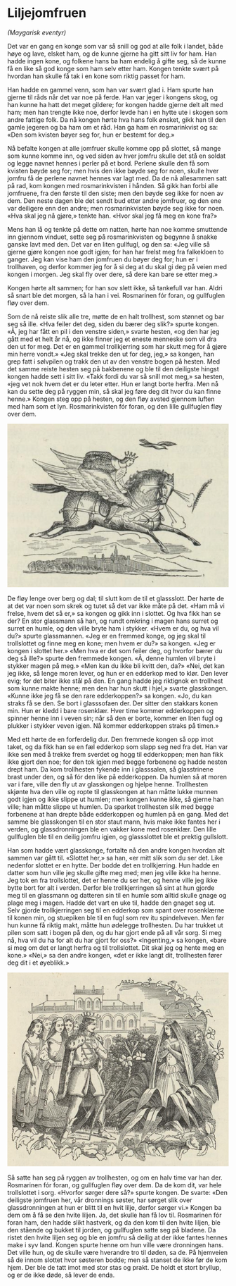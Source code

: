 # Liljejomfruen

_(Maygarisk eventyr)_

Det var en gang en konge som var så snill og god at alle folk i landet, både høye og lave, elsket ham, og de kunne gjerne ha gitt sitt liv for ham. Han hadde ingen kone, og folkene hans ba ham endelig å gifte seg, så de kunne få en like så god konge som ham selv etter ham. Kongen tenkte svært på hvordan han skulle få tak i en kone som riktig passet for ham.

Han hadde en gammel venn, som han var svært glad i. Ham spurte han gjerne til råds når det var noe på ferde. Han var jeger i kongens skog, og han kunne ha hatt det meget gildere; for kongen hadde gjerne delt alt med ham; men han trengte ikke noe, derfor levde han i en hytte ute i skogen som andre fattige folk. Da nå kongen hørte hva hans folk ønsket, gikk han til den gamle jegeren og ba ham om et råd. Han ga ham en rosmarinkvist og sa: «Den som kvisten bøyer seg for, hun er bestemt for deg.»

Nå befalte kongen at alle jomfruer skulle komme opp på slottet, så mange som kunne komme inn, og ved siden av hver jomfru skulle det stå en soldat og legge navnet hennes i perler på et bord. Perlene skulle den få som kvisten bøyde seg for; men hvis den ikke bøyde seg for noen, skulle hver jomfru få de perlene navnet hennes var lagt med. Da de nå allesammen satt på rad, kom kongen med rosmarinkvisten i hånden. Så gikk han forbi alle jomfruene, fra den første til den siste; men den bøyde seg ikke for noen av dem. Den neste dagen ble det sendt bud etter andre jomfruer, og den ene var deiligere enn den andre; men rosmarinkvisten bøyde seg ikke for noen. «Hva skal jeg nå gjøre,» tenkte han. «Hvor skal jeg få meg en kone fra?»

Mens han lå og tenkte på dette om natten, hørte han noe komme smuttende inn gjennom vinduet, sette seg på rosmarinkvisten og begynne å snakke ganske lavt med den. Det var en liten gullfugl, og den sa: «Jeg ville så gjerne gjøre kongen noe godt igjen; for han har frelst meg fra falkekloen to ganger. Jeg kan vise ham den jomfruen du bøyer deg for; hun er i trollhaven, og derfor kommer jeg for å si deg at du skal gi deg på veien med kongen i morgen. Jeg skal fly over dere, så dere kan bare se etter meg.»

Kongen hørte alt sammen; for han sov slett ikke, så tankefull var han. Aldri så snart ble det morgen, så la han i vei. Rosmarinen fór foran, og gullfuglen fløy over dem.

Som de nå reiste slik alle tre, møtte de en halt trollhest, som stønnet og bar seg så ille. «Hva feiler det deg, siden du bærer deg slik?» spurte kongen. «Å, jeg har fått en pil i den venstre siden,» svarte hesten, «og den har jeg gått med et helt år nå, og ikke finner jeg et eneste menneske som vil dra den ut for meg. Det er en gammel trollkjerring som har skutt meg for å gjøre min herre vondt.» «Jeg skal trekke den ut for deg, jeg,» sa kongen, han grep fatt i sølvpilen og trakk den ut av den venstre bogen på hesten. Med det samme reiste hesten seg på bakbenene og ble til den deiligste hingst kongen hadde sett i sitt liv. «Takk fordi du var så snill mot meg,» sa hesten, «jeg vet nok hvem det er du leter etter. Hun er langt borte herfra. Men nå kan du sette deg på ryggen min, så skal jeg føre deg dit hvor du kan finne henne.» Kongen steg opp på hesten, og den fløy avsted gjennom luften med ham som et lyn. Rosmarinkvisten fór foran, og den lille gullfuglen fløy over dem.

![Flyvende hest](./liljejomfruen_fly.png)

De fløy lenge over berg og dal; til slutt kom de til et glassslott. Der hørte de at det var noen som skrek og tutet så det var ikke måte på det. «Ham må vi frelse, hvem det så er,» sa kongen og gikk inn i slottet. Og hva fikk han se der? En stor glassmann så han, og rundt omkring i magen hans surret og surret en humle, og den ville bryte ham i stykker. «Hvem er du, og hva vil du?» spurte glassmannen. «Jeg er en fremmed konge, og jeg skal til trollslottet og finne meg en kone; men hvem er du?» sa kongen. «Jeg er kongen i slottet her.» «Men hva er det som feiler deg, og hvorfor bærer du deg så ille?» spurte den fremmede kongen. «Å, denne humlen vil bryte i stykker magen på meg.» «Men kan du ikke bli kvitt den, da?» «Nei, det kan jeg ikke, så lenge moren lever, og hun er en edderkop med to klør. Den lever evig; for det biter ikke stål på den. En gang hadde jeg riktignok en trollhest som kunne makte henne; men den har hun skutt i hjel,» svarte glasskongen. «Kunne ikke jeg få se den rare edderkoppen?» sa kongen. «Jo, du kan straks få se den. Se bort i glasssofaen der. Der sitter den stakkars konen min. Hun er kledd i bare rosenklær. Hver time kommer edderkoppen og spinner henne inn i veven sin; når så den er borte, kommer en liten fugl og plukker i stykker veven igjen. Nå kommer edderkoppen straks på timen.»

Med ett hørte de en forferdelig dur. Den fremmede kongen så opp imot taket, og da fikk han se en fæl edderkop som slapp seg ned fra det. Han var ikke sen med å trekke frem sverdet og hogg til edderkoppen; men han fikk ikke gjort den noe; for den tok igjen med begge forbenene og hadde nesten drept ham. Da kom trollhesten fykende inn i glasssalen, så glasstrinene brast under den, og så fór den like på edderkoppen. Da humlen så at moren var i fare, ville den fly ut av glasskongen og hjelpe henne. Trollhesten skjønte hva den ville og ropte til glasskongen at han måtte lukke munnen godt igjen og ikke slippe ut humlen; men kongen kunne ikke, så gjerne han ville; han måtte slippe ut humlen. Da sparket trollhesten slik med begge forbenene at han drepte både edderkoppen og humlen på en gang. Med det samme ble glasskongen til en stor staut mann, hvis make ikke fantes her i verden, og glassdronningen ble en vakker kone med rosenklær. Den lille gullfuglen ble til en deilig jomfru igjen, og glassslottet ble et prektig gullslott.

Han som hadde vært glasskonge, fortalte nå den andre kongen hvordan alt sammen var gått til. «Slottet her,» sa han, «er mitt slik som du ser det. Like nedenfor slottet er en hytte. Der bodde det en trollkjerring. Hun hadde en datter som hun ville jeg skulle gifte meg med; men jeg ville ikke ha henne. Jeg tok en fra trollslottet, det er henne du ser her, og henne ville jeg ikke bytte bort for alt i verden. Derfor ble trollkjerringen så sint at hun gjorde meg til en glassmann og datteren sin til en humle som alltid skulle gnage og plage meg i magen. Hadde det vart en uke til, hadde den gnaget seg ut. Selv gjorde trollkjerringen seg til en edderkop som spant over rosenklærne til konen min, og stuepiken ble til en fugl som rev itu spindelveven. Men før hun kunne få riktig makt, måtte hun ødelegge trollhesten. Du har trukket ut pilen som satt i bogen på den, og du har gjort ende på all vår sorg. Si meg nå, hva vil du ha for alt du har gjort for oss?» «Ingenting,» sa kongen, «bare si meg om det er langt herfra og til trollslottet. Dit skal jeg og hente meg en kone.» «Nei,» sa den andre kongen, «det er ikke langt dit, trollhesten fører deg dit i et øyeblikk.»

![Liljejomfruen](./liljejomfruen.png)

Så satte han seg på ryggen av trollhesten, og om en halv time var han der. Rosmarinen fór foran, og gullfuglen fløy over dem. Da de kom dit, var hele trollslottet i sorg. «Hvorfor sørger dere så?» spurte kongen. De svarte: «Den deiligste jomfruen her, vår dronnings søster, har sørget slik over glassdronningen at hun er blitt til en hvit lilje, derfor sørger vi.» Kongen ba dem om å få se den hvite liljen. Ja, det skulle han få lov til. Rosmarinen fór foran ham, den hadde slikt hastverk, og da den kom til den hvite liljen, ble den stående og bukket til jorden, og gullfuglen satte seg på bladene. Da ristet den hvite liljen seg og ble en jomfru så deilig at der ikke fantes hennes make i syv land. Kongen spurte henne om hun ville være dronningen hans. Det ville hun, og de skulle være hverandre tro til døden, sa de. På hjemveien så de innom slottet hvor søsteren bodde; men så stanset de ikke før de kom hjem. Der ble de tatt imot med stor stas og prakt. De holdt et stort bryllup, og er de ikke døde, så lever de enda.
